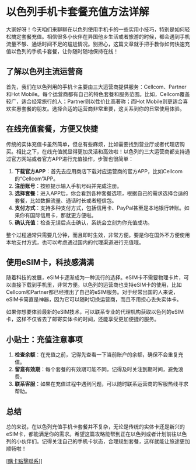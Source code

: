 # 以色列手机卡套餐充值方法详解

大家好呀！今天咱们来聊聊在以色列使用手机卡的一些实用小技巧，特别是如何轻松搞定套餐充值。相信很多小伙伴在异国他乡生活或者旅游的时候，都会遇到手机流量不够、通话时间不足的尴尬情况。别担心，这篇文章就手把手教你如何快速充值以色列的手机卡套餐，让你随时随地保持在线！

## 了解以色列主流运营商

首先，我们在以色列用的手机卡主要由三大运营商提供服务：Cellcom、Partner和Hot Mobile。每个运营商都有自己的特色套餐和服务范围。比如，Cellcom覆盖较广，适合经常旅行的人；Partner则以性价比高著称；而Hot Mobile则更适合喜欢实惠套餐的朋友。选择合适的运营商非常重要，这关系到你的日常使用体验。

## 在线充值套餐，方便又快捷

传统的实体充值卡虽然简单，但总有些麻烦，比如需要找到营业厅或者代理店购买。相比之下，在线充值就显得更加灵活和高效啦！以色列的三大运营商都支持通过官方网站或者官方APP进行充值操作，步骤也很简单：

1. **下载官方APP**：首先去应用商店下载对应运营商的官方APP，比如Cellcom的“Cellcom”APP。
2. **注册账号**：按照提示输入手机号码并完成注册。
3. **选择套餐**：进入APP后，你会看到各种套餐选项，根据自己的需求选择合适的套餐，比如数据流量、通话时长或者短信包。
4. **支付方式**：支持多种支付方式，包括信用卡、PayPal甚至是本地银行转账。如果你有国际信用卡，那就更方便啦。
5. **确认充值**：检查无误后点击确认，系统会立刻为你充值成功。

整个过程通常只需要几分钟，而且即时生效，非常方便。要是你在国外不方便使用本地支付方式，也可以考虑通过国内的代理渠道进行充值哦。

## 使用eSIM卡，科技感满满

随着科技的发展，eSIM卡逐渐成为一种流行的选择。eSIM卡不需要物理卡片，可以直接下载到手机里，非常方便。以色列的运营商也支持eSIM卡的使用，比如Cellcom和Partner都已经推出了自己的eSIM服务。对于经常出国的人来说，eSIM卡简直是神器，因为它可以随时切换运营商，而且不用担心丢失实体卡。

如果你想要体验最新的eSIM技术，可以联系专业的代理机构获取以色列的eSIM卡，这样不仅省去了邮寄实体卡的时间，还能享受更加便捷的服务。

## 小贴士：充值注意事项

1. **检查余额**：在充值之前，记得先查看一下当前账户的余额，确保不会重复充值。
2. **留意有效期**：每个套餐的有效期可能不同，记得及时关注到期时间，避免浪费。
3. **联系客服**：如果在充值过程中遇到问题，可以随时联系运营商的客服热线寻求帮助。

## 总结

总的来说，在以色列充值手机卡套餐并不复杂，无论是传统的实体卡还是新兴的eSIM卡，都能满足你的需求。希望这篇攻略能帮到正在以色列或者计划前往以色列的小伙伴们。记得关注自己的手机卡状态，合理规划套餐，这样就能让旅途更加顺畅啦！

[[購卡點擊聯系](https://t.me/s/esim1088)]]